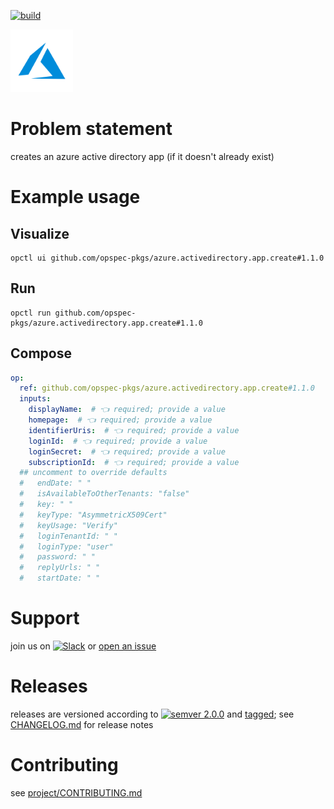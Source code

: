 [![build](https://github.com/opspec-pkgs/azure.activedirectory.app.create/actions/workflows/build.yml/badge.svg)](https://github.com/opspec-pkgs/azure.activedirectory.app.create/actions/workflows/build.yml)


<img src="icon.svg" alt="icon" height="100px">

# Problem statement

creates an azure active directory app (if it doesn't already exist)

# Example usage

## Visualize

```shell
opctl ui github.com/opspec-pkgs/azure.activedirectory.app.create#1.1.0
```

## Run

```
opctl run github.com/opspec-pkgs/azure.activedirectory.app.create#1.1.0
```

## Compose

```yaml
op:
  ref: github.com/opspec-pkgs/azure.activedirectory.app.create#1.1.0
  inputs:
    displayName:  # 👈 required; provide a value
    homepage:  # 👈 required; provide a value
    identifierUris:  # 👈 required; provide a value
    loginId:  # 👈 required; provide a value
    loginSecret:  # 👈 required; provide a value
    subscriptionId:  # 👈 required; provide a value
  ## uncomment to override defaults
  #   endDate: " "
  #   isAvailableToOtherTenants: "false"
  #   key: " "
  #   keyType: "AsymmetricX509Cert"
  #   keyUsage: "Verify"
  #   loginTenantId: " "
  #   loginType: "user"
  #   password: " "
  #   replyUrls: " "
  #   startDate: " "
```

# Support

join us on
[![Slack](https://img.shields.io/badge/slack-opctl-E01563.svg)](https://join.slack.com/t/opctl/shared_invite/zt-51zodvjn-Ul_UXfkhqYLWZPQTvNPp5w)
or
[open an issue](https://github.com/opspec-pkgs/azure.activedirectory.app.create/issues)

# Releases

releases are versioned according to
[![semver 2.0.0](https://img.shields.io/badge/semver-2.0.0-brightgreen.svg)](http://semver.org/spec/v2.0.0.html)
and [tagged](https://git-scm.com/book/en/v2/Git-Basics-Tagging); see
[CHANGELOG.md](CHANGELOG.md) for release notes

# Contributing

see
[project/CONTRIBUTING.md](https://github.com/opspec-pkgs/project/blob/main/CONTRIBUTING.md)
